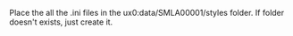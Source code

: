 Place the all the .ini files in the ux0:data/SMLA00001/styles folder. If folder doesn't exists, just create it.

